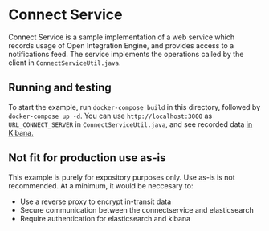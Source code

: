 # Connect Service

Connect Service is a sample implementation of a web service which records usage
of Open Integration Engine, and provides access to a notifications feed. The service
implements the operations called by the client in `ConnectServiceUtil.java`.

## Running and testing

To start the example, run `docker-compose build` in this directory, followed by
`docker-compose up -d`.  You can use `http://localhost:3000` as `URL_CONNECT_SERVER`
in `ConnectServiceUtil.java`, and see recorded data 
[in Kibana.](http://localhost:5601/app/management/data/index_management/indices/index_details?indexName=registration)

## Not fit for production use as-is

This example is purely for expository purposes only.  Use as-is is not recommended.
At a minimum, it would be neccesary to:

- Use a reverse proxy to encrypt in-transit data
- Secure communication between the connectservice and elasticsearch
- Require authentication for elasticsearch and kibana
